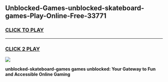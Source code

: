 
## Unblocked-Games-unblocked-skateboard-games-Play-Online-Free-33771
<h3>
<a href="https://premium76.site?title=unblocked-skateboard-games&ref=26A">CLICK TO PLAY</a></h3>
<hr>

<h3>
<a href="https://premium76.site?title=unblocked-skateboard-games&ref=26A">CLICK 2 PLAY</a>
  
</h3>

<a href="https://premium76.site?title=unblocked-skateboard-games&ref=26A"><img src="https://clearcache.store/games.png"></a>


**unblocked-skateboard-games games unblocked: Your Gateway to Fun and Accessible Online Gaming**
